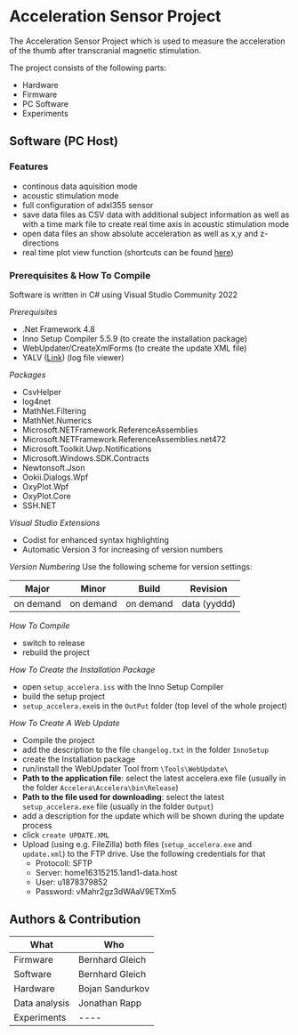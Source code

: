 # Acceleration Sensor Project
The Acceleration Sensor Project which is used to measure the acceleration of the thumb after transcranial magnetic stimulation.

The project consists of the following parts:
* Hardware
* Firmware
* PC Software
* Experiments

## Software (PC Host)

### Features
- continous data aquisition mode
- acoustic stimulation mode
- full configuration of adxl355 sensor
- save data files as CSV data with additional subject information as well as with a time mark file to create real time axis in acoustic stimulation mode
- open data files an show absolute acceleration as well as x,y and z-directions
- real time plot view function (shortcuts can be found [here](https://stackoverflow.com/questions/27144051/which-keyboard-shortcut-functions-are-already-implemented-in-oxyplot))


### Prerequisites & How To Compile
Software is written in C# using Visual Studio Community 2022

*Prerequisites*
- .Net Framework 4.8
- Inno Setup Compiler 5.5.9 (to create the installation package)
- WebUpdater/CreateXmlForms (to create the update XML file)
- YALV ([Link](https://github.com/LukePet/YALV)) (log file viewer)

*Packages*
- CsvHelper
- log4net
- MathNet.Filtering
- MathNet.Numerics
- Microsoft.NETFramework.ReferenceAssemblies
- Microsoft.NETFramework.ReferenceAssemblies.net472
- Microsoft.Toolkit.Uwp.Notifications
- Microsoft.Windows.SDK.Contracts
- Newtonsoft.Json
- Ookii.Dialogs.Wpf
- OxyPlot.Wpf
- OxyPlot.Core
- SSH.NET

*Visual Studio Extensions*
- Codist for enhanced syntax highlighting
- Automatic Version 3 for increasing of version numbers

*Version Numbering*
Use the following scheme for version settings:

Major    | Minor   | Build   | Revision
---------|---------|---------|-------------
on demand|on demand|on demand|data (yyddd)


*How To Compile*
- switch to release
- rebuild the project

*How To Create the Installation Package*
- open `setup_accelera.iss` with the Inno Setup Compiler
- build the setup project
- `setup_accelera.exe`is in the `OutPut` folder (top level of the whole project)

*How To Create A Web Update*
- Compile the project
- add the description to the file `changelog.txt` in the folder `InnoSetup`
- create the Installation package
- run/install the WebUpdater Tool from `\Tools\WebUpdate\`
- **Path to the application file**: select the latest accelera.exe file (usually in the folder `Accelera\Accelera\bin\Release`)
- **Path to the file used for downloading**: select the latest `setup_accelera.exe` file (usually in the folder `Output`)
- add a description for the update which will be shown during the update process
- click `create UPDATE.XML`
- Upload (using e.g. FileZilla) both files (`setup_accelera.exe` and `update.xml`) to the FTP drive. Use the following credentials for that
	+ Protocoll: SFTP
	+ Server: home16315215.1and1-data.host
	+ User: u1878379852
	+ Password: vMahr2gz3dWAaV9ETXm5


## Authors & Contribution

What         |Who
-------------|---------------
Firmware     |Bernhard Gleich
Software     |Bernhard Gleich
Hardware     |Bojan Sandurkov
Data analysis|Jonathan Rapp
Experiments  |----
